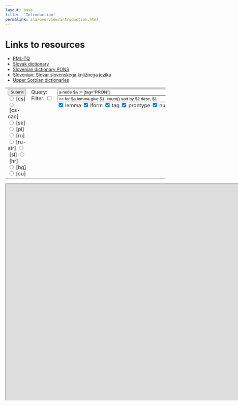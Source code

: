 ```yaml
---
layout: base
title:  'Introduction'
permalink: sla/overview/introduction.html
---
```


# Links to resources

* [PML-TQ](pmltq.html)
* [Slovak dictionary](http://slovnik.azet.sk/pravopis/slovnik-sj/)
* [Slovenian dictionary PONS](http://en.pons.com/translate)
* [Slovenian: Slovar slovenskega knjižnega jezika](http://bos.zrc-sazu.si/sskj.html)
* [Upper Sorbian dictionaries](http://85.214.109.148:8180/dict/online)

<script type="text/javascript">
function getTreebank()
{
    var treebank = "ud_cs";
    // Get a reference to the form id="pmltqform"
    var theForm = document.forms["pmltqform"];
    // Get a reference to the treebank the user chooses name="treebank":
    var radioTreebank = theForm.elements["treebank"];
    // Here since there are 2 radio buttons radioTreebank.length = 2.
    // We loop through the radio buttons.
    for(var i = 0; i < radioTreebank.length; i++)
    {
        // if the radio button is checked
        if(radioTreebank[i].checked)
        {
            treebank = radioTreebank[i].value;
            // If we get a match then we break out of this loop.
            // No reason to continue if we get a match.
            break;
        }
    }
    return treebank;
}

function setFilter()
{
    var theForm = document.forms["pmltqform"];
    // for $a.lemma give $1, count() sort by $2 desc, $1
    // Potřebujeme pole prvků, které přicházejí v úvahu, včetně jejich reprezentace v PML-TQ, např. lform ... lower($a.form).
    var availableAttr =
    [
        ['lemma', '$a.lemma'],
        ['lform', 'lower($a.form)'],
        ['tag',   '$a.tag'],
        ['prontype', '$a.iset/prontype'],
        ['numtype',  '$a.iset/numtype'],
        ['gender',   '$a.iset/gender'],
        ['number',   '$a.iset/number'],
        ['case',     '$a.iset/case']
    ];
    var forpart = '';
    var givepart = '';
    var ielement = 0;
    for(var i = 0; i < availableAttr.length; i++)
    {
        if(theForm.elements[availableAttr[i][0]].checked)
        {
            ielement++;
            if(ielement>1)
            {
                forpart += ', ';
                givepart += ', ';
                sortpart += ', ';
            }
            forpart += availableAttr[i][1];
            givepart += '$'+ielement;
            sortpart += '$'+ielement;
        }
    }
    var sortpart = '';
    if(ielement>=1)
    {
        if(theForm.elements["countsort"].checked)
        {
            sortpart = '$' + (ielement+1) + ' desc, ' + givepart;
        }
        else
        {
            sortpart = givepart + ', ' + '$' + (ielement+1) + ' desc';
        }
        givepart += ', count()';
    }
    theForm.elements['filter'].value = ' >> for ' + forpart + ' give ' + givepart + ' sort by ' + sortpart;
    theForm.elements['filteron'].checked = 1;
}

function gotoQuery()
{
    var treebank=getTreebank();
    var url = "https://lindat.mff.cuni.cz//services/pmltq/#!/treebank/"+treebank+"/query/";
    var theForm = document.forms["pmltqform"];
    url += theForm.elements["query"].value;
    if(theForm.elements["filteron"].checked==true)
    {
        url += theForm.elements["filter"].value;
    }
    //window.location.assign(url);
    document.getElementById('embed').src = url;
}
</script>

  <form id="pmltqform" method="get" action="#">
  <table>
    <tr>
      <td valign="top">
        <input type="button" name="submit" value="Submit" onclick="gotoQuery();" />
        <input id="cs" type="radio" name="treebank" value="ud_cs" />&nbsp;<label for="cs">[cs]</label>
        <input id="cs-cac" type="radio" name="treebank" value="ud_cs_cac" />&nbsp;<label for="cs-cac">[cs-cac]</label>
        <input id="sk" type="radio" name="treebank" value="hamledt_sk" />&nbsp;<label for="sk">[sk]</label>
        <input id="pl" type="radio" name="treebank" value="ud_pl" />&nbsp;<label for="pl">[pl]</label>
        <input id="ru" type="radio" name="treebank" value="ud_ru" />&nbsp;<label for="ru">[ru]</label>
        <input id="ru-str" type="radio" name="treebank" value="ud_ru_syntagrus" />&nbsp;<label for="ru-str">[ru-str]</label>
        <input id="sl" type="radio" name="treebank" value="ud_sl" />&nbsp;<label for="sl">[sl]</label>
        <input id="hr" type="radio" name="treebank" value="ud_hr" />&nbsp;<label for="hr">[hr]</label>
        <input id="bg" type="radio" name="treebank" value="ud_bg" />&nbsp;<label for="bg">[bg]</label>
        <input id="cu" type="radio" name="treebank" value="ud_cu" />&nbsp;<label for="cu">[cu]</label>
      </td>
      <td valign="top">
        Query:<br />
        Filter:&nbsp;<input type="checkbox" name="filteron" /><br />
      </td>
      <td valign="top">
        <input type="text" size="145" name="query" value='a-node $a := [tag="PRON"]' /><br />
        <input type="text" size="145" name="filter" value='>> for $a.lemma give $1, count() sort by $2 desc, $1' /><br />
        <input type="checkbox" name="lemma" checked />&nbsp;lemma
        <input type="checkbox" name="lform" checked />&nbsp;lform
        <input type="checkbox" name="tag" checked />&nbsp;tag
        <input type="checkbox" name="prontype" checked />&nbsp;prontype
        <input type="checkbox" name="numtype" checked />&nbsp;numtype
        <input type="checkbox" name="gender" checked />&nbsp;gender
        <input type="checkbox" name="number" checked />&nbsp;number
        <input type="checkbox" name="case" checked />&nbsp;case
        <input type="checkbox" name="countsort" checked />&nbsp;sort&nbsp;by&nbsp;count
        <input type="button" name="setfilter" value="Set filter" onclick="setFilter();" />
      </td>
    </tr>
  </table>
  </form>
  <iframe id="embed" name="embed" src="https://lindat.mff.cuni.cz//services/pmltq/" width="1580" height="680">
  <p>Your browser does not support iframes.</p>
  </iframe>
